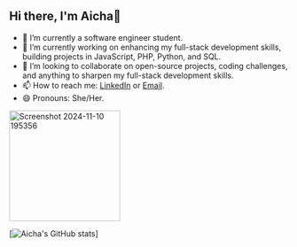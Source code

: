 ## Hi there, I'm Aicha👋

- 🔭 I’m currently a software engineer student.
- 🌱 I’m currently working on enhancing my full-stack development skills, building projects in JavaScript, PHP, Python, and SQL.
- 👯 I’m looking to collaborate on open-source projects, coding challenges, and anything to sharpen my full-stack development skills.  
- 📫 How to reach me: [LinkedIn](https://www.linkedin.com/in/aicha-el-horre-b802a4227/) or [Email](aichaelhorre43@gmail.com).
- 😄 Pronouns: She/Her.

<div align="left" style="display: flex; align-items: center;">
  <img src="https://github.com/user-attachments/assets/14939b75-48e7-44c8-9f8e-52fe245692c6" alt="Screenshot 2024-11-10 195356" width="200"/>
</div>

[![Aicha's GitHub stats](https://github-readme-stats.vercel.app/api?username=BoringCookiie&theme=radical)]
